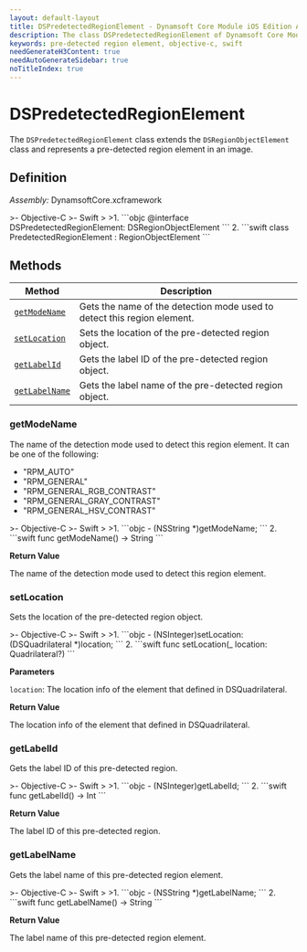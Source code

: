 ```yaml
---
layout: default-layout
title: DSPredetectedRegionElement - Dynamsoft Core Module iOS Edition API Reference
description: The class DSPredetectedRegionElement of Dynamsoft Core Module represents a pre-detected region element, which is a subclass of DSRegionObjectElement.
keywords: pre-detected region element, objective-c, swift
needGenerateH3Content: true
needAutoGenerateSidebar: true
noTitleIndex: true
---
```


# DSPredetectedRegionElement

The `DSPredetectedRegionElement` class extends the `DSRegionObjectElement` class and represents a pre-detected region element in an image.

## Definition

*Assembly:* DynamsoftCore.xcframework

<div class="sample-code-prefix"></div>
>- Objective-C
>- Swift
>
>1. 
```objc
@interface DSPredetectedRegionElement: DSRegionObjectElement
```
2. 
```swift
class PredetectedRegionElement : RegionObjectElement
```

## Methods

| Method | Description |
| ------ | ----------- |
| [`getModeName`](#getmodename) | Gets the name of the detection mode used to detect this region element. |
| [`setLocation`](#setlocation) | Sets the location of the pre-detected region object. |
| [`getLabelId`](#getlabelid) | Gets the label ID of the pre-detected region object. |
| [`getLabelName`](#getlabelname) | Gets the label name of the pre-detected region object. |

### getModeName

The name of the detection mode used to detect this region element. It can be one of the following:

- "RPM_AUTO"
- "RPM_GENERAL"
- "RPM_GENERAL_RGB_CONTRAST"
- "RPM_GENERAL_GRAY_CONTRAST"
- "RPM_GENERAL_HSV_CONTRAST"

<div class="sample-code-prefix"></div>
>- Objective-C
>- Swift
>
>1. 
```objc
- (NSString *)getModeName;
```
2. 
```swift
func getModeName() -> String
```

**Return Value**

The name of the detection mode used to detect this region element.

### setLocation

Sets the location of the pre-detected region object.

<div class="sample-code-prefix"></div>
>- Objective-C
>- Swift
>
>1. 
```objc
- (NSInteger)setLocation:(DSQuadrilateral *)location;
```
2. 
```swift
func setLocation(_ location: Quadrilateral?)
```

**Parameters**

`location`: The location info of the element that defined in DSQuadrilateral.

**Return Value**

The location info of the element that defined in DSQuadrilateral.

### getLabelId

Gets the label ID of this pre-detected region.

<div class="sample-code-prefix"></div>
>- Objective-C
>- Swift
>
>1. 
```objc
- (NSInteger)getLabelId;
```
2. 
```swift
func getLabelId() -> Int
```

**Return Value**

The label ID of this pre-detected region.

### getLabelName

Gets the label name of this pre-detected region element.

<div class="sample-code-prefix"></div>
>- Objective-C
>- Swift
>
>1. 
```objc
- (NSString *)getLabelName;
```
2. 
```swift
func getLabelName() -> String
```

**Return Value**

The label name of this pre-detected region element.
